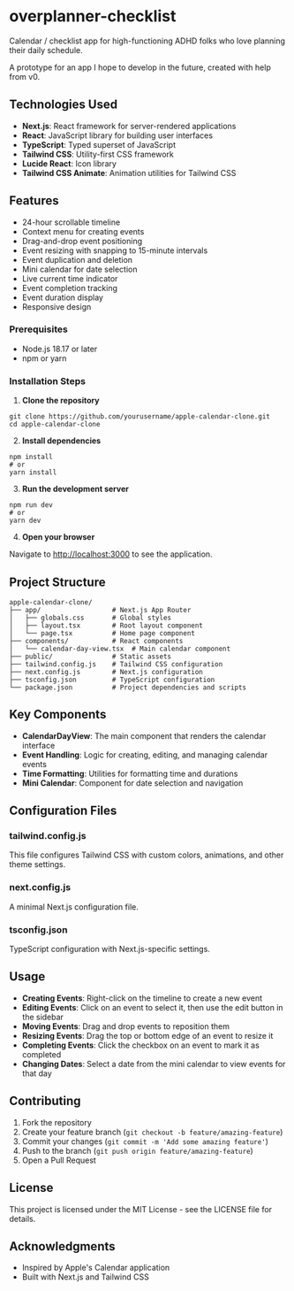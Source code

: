 # overplanner-checklist

Calendar / checklist app for high-functioning ADHD folks who love planning their daily schedule.

A prototype for an app I hope to develop in the future, created with help from v0.

## Technologies Used

- **Next.js**: React framework for server-rendered applications
- **React**: JavaScript library for building user interfaces
- **TypeScript**: Typed superset of JavaScript
- **Tailwind CSS**: Utility-first CSS framework
- **Lucide React**: Icon library
- **Tailwind CSS Animate**: Animation utilities for Tailwind CSS

## Features

- 24-hour scrollable timeline
- Context menu for creating events
- Drag-and-drop event positioning
- Event resizing with snapping to 15-minute intervals
- Event duplication and deletion
- Mini calendar for date selection
- Live current time indicator
- Event completion tracking
- Event duration display
- Responsive design

### Prerequisites

- Node.js 18.17 or later
- npm or yarn

### Installation Steps

1. **Clone the repository**


```shellscript
git clone https://github.com/yourusername/apple-calendar-clone.git
cd apple-calendar-clone
```

2. **Install dependencies**


```shellscript
npm install
# or
yarn install
```

3. **Run the development server**


```shellscript
npm run dev
# or
yarn dev
```

4. **Open your browser**


Navigate to [http://localhost:3000](http://localhost:3000) to see the application.

## Project Structure

```plaintext
apple-calendar-clone/
├── app/                  # Next.js App Router
│   ├── globals.css       # Global styles
│   ├── layout.tsx        # Root layout component
│   └── page.tsx          # Home page component
├── components/           # React components
│   └── calendar-day-view.tsx  # Main calendar component
├── public/               # Static assets
├── tailwind.config.js    # Tailwind CSS configuration
├── next.config.js        # Next.js configuration
├── tsconfig.json         # TypeScript configuration
└── package.json          # Project dependencies and scripts
```

## Key Components

- **CalendarDayView**: The main component that renders the calendar interface
- **Event Handling**: Logic for creating, editing, and managing calendar events
- **Time Formatting**: Utilities for formatting time and durations
- **Mini Calendar**: Component for date selection and navigation


## Configuration Files

### tailwind.config.js

This file configures Tailwind CSS with custom colors, animations, and other theme settings.

### next.config.js

A minimal Next.js configuration file.

### tsconfig.json

TypeScript configuration with Next.js-specific settings.

## Usage

- **Creating Events**: Right-click on the timeline to create a new event
- **Editing Events**: Click on an event to select it, then use the edit button in the sidebar
- **Moving Events**: Drag and drop events to reposition them
- **Resizing Events**: Drag the top or bottom edge of an event to resize it
- **Completing Events**: Click the checkbox on an event to mark it as completed
- **Changing Dates**: Select a date from the mini calendar to view events for that day


## Contributing

1. Fork the repository
2. Create your feature branch (`git checkout -b feature/amazing-feature`)
3. Commit your changes (`git commit -m 'Add some amazing feature'`)
4. Push to the branch (`git push origin feature/amazing-feature`)
5. Open a Pull Request


## License

This project is licensed under the MIT License - see the LICENSE file for details.

## Acknowledgments

- Inspired by Apple's Calendar application
- Built with Next.js and Tailwind CSS